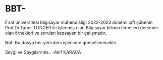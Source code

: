 # BBT-
Fırat üniversitesi bilgisayar mühendisliği 2022-2023 dönemi çift şübenin Prof.Dr.Taner TUNCER ile işlenmiş 
olan Bilgisayar bilimin temelleri dersinde olan örnekleri ve soruları kapsayan bir çalışmadır..

Not: Bu dosya her yeni ders işlenince güncellenecektir..

Sevgi ve Saygılarımla.. -Akif KARACA
